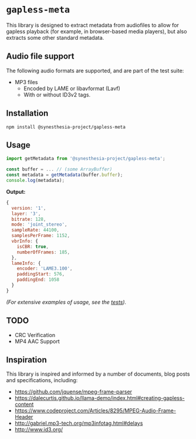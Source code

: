 # `gapless-meta`

This library is designed to extract metadata from audiofiles to allow for
gapless playback (for example, in browser-based media players),
but also extracts some other standard metadata.

## Audio file support

The following audio formats are supported, and are part of the test suite:

* MP3 files
  * Encoded by LAME or libavformat (Lavf)
  * With or without ID3v2 tags.

## Installation

```
npm install @synesthesia-project/gapless-meta
```

## Usage

```ts
import getMetadata from '@synesthesia-project/gapless-meta';

const buffer = ... // (some ArrayBuffer)
const metadata = getMetadata(buffer.buffer);
console.log(metadata);
```

**Output:**

```js
{
  version: '1',
  layer: '3',
  bitrate: 128,
  mode: 'joint_stereo',
  sampleRate: 44100,
  samplesPerFrame: 1152,
  vbrInfo: {
    isCBR: true,
    numberOfFrames: 185,
  },
  lameInfo: {
    encoder: 'LAME3.100',
    paddingStart: 576,
    paddingEnd: 1058
  }
}
```

*(For extensive examples of usage, see the [tests](src/tests)).*

## TODO

* CRC Verification
* MP4 AAC Support

## Inspiration

This library is inspired and informed by a number of documents, blog posts and
specifications, including:

* https://github.com/jquense/mpeg-frame-parser
* https://dalecurtis.github.io/llama-demo/index.html#creating-gapless-content
* https://www.codeproject.com/Articles/8295/MPEG-Audio-Frame-Header
* http://gabriel.mp3-tech.org/mp3infotag.html#delays
* http://www.id3.org/
